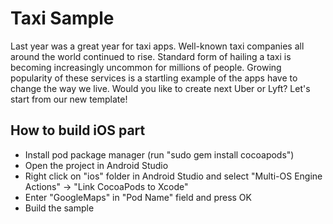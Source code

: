 Taxi Sample
========================

Last year was a great year for taxi apps. Well-known taxi companies all around the world continued to rise. Standard form of hailing a taxi is becoming increasingly uncommon for millions of people. Growing popularity of these services is a startling example of the apps have to change the way we live. Would you like to create next Uber or Lyft? Let's start from our new template!

How to build iOS part
---------------

- Install pod package manager (run "sudo gem install cocoapods")
- Open the project in Android Studio
- Right click on "ios" folder in Android Studio and select "Multi-OS Engine Actions" -> "Link CocoaPods to Xcode"
- Enter "GoogleMaps" in "Pod Name" field and press OK
- Build the sample